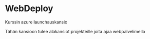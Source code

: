 # WebDeploy
Kurssin azure launchauskansio

Tähän kansioon tulee alakansiot projekteille joita ajaa webpalvelimella

